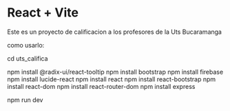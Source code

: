 # React + Vite

Este es un proyecto de calificacion a los profesores de la Uts Bucaramanga


como usarlo:

cd uts_califica

npm install @radix-ui/react-tooltip
npm install bootstrap
npm install firebase
npm install lucide-react
npm install react
npm install react-bootstrap
npm install react-dom
npm install react-router-dom
npm install express


npm run dev